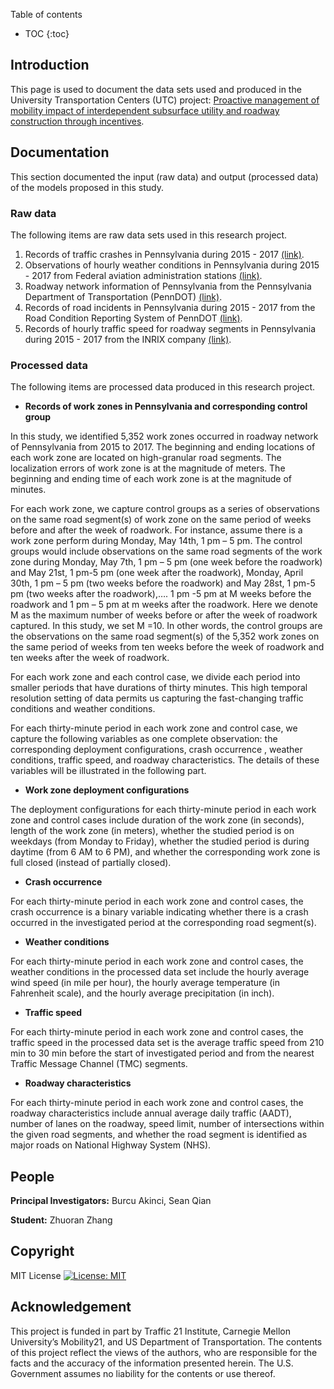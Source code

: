Table of contents
* TOC
{:toc}
## Introduction 


This page is used to document the data sets used and produced in the University Transportation Centers (UTC) project: [Proactive management of mobility impact of interdependent subsurface utility and roadway construction through incentives](https://ppms.cit.cmu.edu/projects/detail/198).


## Documentation
This section documented the input (raw data) and output (processed data) of the models proposed in this study.
### Raw data

The following items are raw data sets used in this research project. 

1. Records of traffic crashes in Pennsylvania during 2015 - 2017 [(link)](https://pennshare.maps.arcgis.com/apps/webappviewer/index.html?id=8fdbf046e36e41649bbfd9d7dd7c7e7e).
2. Observations of hourly weather conditions in Pennsylvania during 2015 - 2017 from Federal aviation administration stations [(link)](http://climate.met.psu.edu/data/ida/).
3. Roadway network information of Pennsylvania from the Pennsylvania Department of Transportation (PennDOT) [(link)](https://data-pennshare.opendata.arcgis.com/datasets/rmsseg-state-roads).
4. Records of road incidents in Pennsylvania during 2015 - 2017 from the Road Condition Reporting System of PennDOT [(link)](http://www.penndot.gov/Doing-Business/OnlineServices/Pages/Developer-Resources-DocumentationAPI.aspx).
5. Records of hourly traffic speed for roadway segments in Pennsylvania during 2015 - 2017 from the INRIX company [(link)](https://inrix.com/products/speed/).
### Processed data
The following items are processed data produced in this research project.

- **Records of work zones in Pennsylvania and corresponding control group**

In this study, we identified 5,352 work zones occurred in roadway network of Pennsylvania from 2015 to 2017. The beginning and ending locations of each work zone are located on high-granular road segments. The localization errors of work zone is at the magnitude of meters. The beginning and ending time of each work zone is at the magnitude of minutes.

For each work zone, we capture control groups as a series of observations on the same road segment(s) of work zone on the same period of weeks before and after the week of roadwork. For instance, assume there is a work zone perform during Monday, May 14th, 1 pm – 5 pm. The control groups would include observations on the same road segments of the work zone during Monday, May 7th, 1 pm – 5 pm (one week before the roadwork) and May 21st, 1 pm-5 pm (one week after the roadwork), Monday, April 30th, 1 pm – 5 pm (two weeks before the roadwork) and May 28st, 1 pm-5 pm (two weeks after the roadwork),…. 1 pm -5 pm at M weeks before the roadwork and 1 pm – 5 pm at m weeks after the roadwork. Here we denote M as the maximum number of weeks before or after the week of roadwork captured. In this study, we set M =10. In other words, the control groups are the observations on the same road segment(s) of the 5,352 work zones on the same period of weeks from ten weeks before the week of roadwork and ten weeks after the week of roadwork.  

For each work zone and each control case, we divide each period into smaller periods that have durations of thirty minutes. This high temporal resolution setting of data permits us capturing the fast-changing traffic conditions and weather conditions.

For each thirty-minute period in each work zone and control case, we capture the following variables as one complete observation: the corresponding deployment configurations,  crash occurrence , weather conditions, traffic speed, and roadway characteristics. The details of these variables will be illustrated in the following part. 

- **Work zone deployment configurations**

The deployment configurations for each thirty-minute period in each work zone and control cases include duration of the work zone (in seconds), length of the work zone (in meters), whether the studied period is on weekdays (from Monday to Friday), whether the studied period is during daytime (from 6 AM to 6 PM), and whether the corresponding work zone is full closed (instead of partially closed). 

- **Crash occurrence**

For each thirty-minute period in each work zone and control cases, the crash occurrence is a binary variable indicating whether there is a crash occurred in the investigated period at the corresponding road segment(s).

- **Weather conditions**

For each thirty-minute period in each work zone and control cases, the weather conditions in the processed data set include the hourly average wind speed (in mile per hour), the hourly average temperature (in Fahrenheit scale), and the hourly average precipitation (in inch).


- **Traffic speed**

For each thirty-minute period in each work zone and control cases, the traffic speed in the processed data set is the average traffic speed from 210 min to 30 min before the start of investigated period and from the nearest Traffic Message Channel (TMC) segments.

- **Roadway characteristics**

For each thirty-minute period in each work zone and control cases, the roadway characteristics include annual average daily traffic (AADT), number of lanes on the roadway, speed limit, number of intersections within the given road segments, and whether the road segment is identified as major roads on National Highway System (NHS).


## People
**Principal Investigators:** Burcu Akinci, Sean Qian

**Student:** Zhuoran Zhang
## Copyright
MIT License
[![License: MIT](https://img.shields.io/badge/License-MIT-yellow.svg)](https://opensource.org/licenses/MIT) 

## Acknowledgement
This project is funded in part by Traffic 21 Institute, Carnegie Mellon University’s Mobility21, and US Department of Transportation. The contents of this project reflect the views of the authors, who are responsible for the facts and the accuracy of the information presented herein. The U.S. Government assumes no liability for the contents or use thereof.


